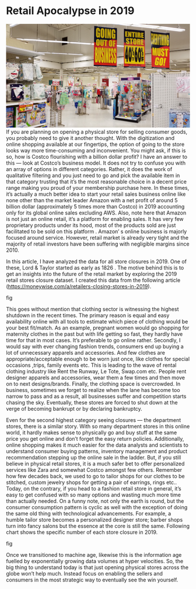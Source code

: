 # Retail Apocalypse in 2019
![Technical Architecture Diagram](images/retail_apocalypse.jpeg)
If you are planning on opening a physical store for selling consumer goods, you probably need to give it another thought. With the digitization and online shopping available at our fingertips, the option of going to the store looks way more time-consuming and inconvenient. You might ask, if this is so, how is Costco flourishing with a billion dollar profit? I have an answer to this — look at Costco’s business model. It does not try to confuse you with an array of options in different categories. Rather, it does the work of qualitative filtering and you just need to go and pick the available item in that category trusting that it’s the most reasonable choice in a decent price range making you proud of your membership purchase here. In these times, it’s actually a much better idea to start your retail sales business online like none other than the market leader Amazon with a net profit of around 5 billion dollar (approximately 5 times more than Costco) in 2019 accounting only for its global online sales excluding AWS. Also, note here that Amazon is not just an online retail, it’s a platform for enabling sales. It has very few proprietary products under its hood, most of the products sold are just facilitated to be sold on this platform . Amazon’ s online business is majorly focused around service. However, retail market is already very tight and the majority of retail investors have been suffering with negligible margins since 2010.

In this article, I have analyzed the data for all store closures in 2019. One of these, Lord & Taylor started as early as 1826 . The motive behind this is to get an insights into the future of the retail market by exploring the 2019 retail stores closure dataset. I created this data from the following article (https://moneywise.com/a/retailers-closing-stores-in-2019).

fig

This goes without mention that clothing sector is witnessing the highest shutdown in the recent times. The primary reason is equal and easy availability online with all tools to estimate which piece of clothing would be your best fit/match. As an example, pregnant women would go shopping for maternity clothes in the past but with life getting so fast, they hardly have time for that in most cases. It’s preferable to go online rather. Secondly, I would say with ever changing fashion trends, consumers end up buying a lot of unnecessary apparels and accessories. And few clothes are appropriate/acceptable enough to be worn just once, like clothes for special occasions ,trips, family events etc. This is leading to the wave of rental clothing industry like Rent the Runway, Le Tote, Swap.com etc. People rent designer apparels and accessories, wear them a few times and then move on to next designs/brands. Finally, the clothing space is overcrowded. In business, sometimes we forget to realize when the lane has become too narrow to pass and as a result, all businesses suffer and competition starts chasing the sky. Eventually, these stores are forced to shut down at the verge of becoming bankrupt or by declaring bankruptcy.

Even for the second highest category seeing closures — the department stores, there is a similar story. With so many department stores in this online world, it hardly makes sense to physically go and buy stuff at the same price you get online and don’t forget the easy return policies. Additionally, online shopping makes it much easier for the data analysts and scientists to understand consumer buying patterns, inventory management and product recommendation stepping up the online sale in the ladder.
But, if you still believe in physical retail stores, it is a much safer bet to offer personalized services like Zara and somewhat Costco amongst few others. Remember how few decades back, we used to go to tailor shops for our clothes to be stitched, custom jewelry shops for getting a pair of earrings, rings etc.. Today, on the contrary, if you head to a fashion retail store in general, it’s easy to get confused with so many options and wasting much more time than actually needed. On a funny note, not only the earth is round, but the consumer consumption pattern is cyclic as well with the exception of doing the same old thing with technological advancements. For example, a humble tailor store becomes a personalized designer store; barber shops turn into fancy salons but the essence at the core is still the same. Following chart shows the specific number of each store closure in 2019.

fig

Once we transitioned to machine age, likewise this is the information age fuelled by exponentially growing data volumes at hyper velocities. So, the big thing to understand today is that just opening physical stores across the globe won’t help much. Instead focus on enabling the sellers and consumers in the most strategic way to eventually see the win yourself.
